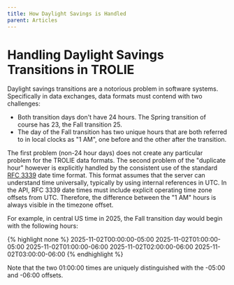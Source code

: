 ```yaml
---
title: How Daylight Savings is Handled
parent: Articles
---
```


# Handling Daylight Savings Transitions in TROLIE

Daylight savings transitions are a notorious problem in software systems.  Specifically in data exchanges, data formats must contend with two challenges:

* Both transition days don't have 24 hours.  The Spring transition of course has 23, the Fall transition 25.  
* The day of the Fall transition has two unique hours that are both referred to in local clocks as "1 AM", one before and the other after the transition.  

The first problem (non-24 hour days) does not create any particular problem for the TROLIE data formats.  The second problem of the "duplicate hour" however is explicitly handled by the consistent use of the standard [RFC 3339](https://www.rfc-editor.org/rfc/rfc3339) date time format.  This format assumes that the server can understand time universally, typically by using internal references in UTC.  In the API, RFC 3339 date times must include explicit operating time zone offsets from UTC.  Therefore, the difference between the "1 AM" hours is always visible in the timezone offset.  

For example, in central US time in 2025, the Fall transition day would begin with the following hours:

{% highlight none %}
2025-11-02T00:00:00-05:00
2025-11-02T01:00:00-05:00
2025-11-02T01:00:00-06:00
2025-11-02T02:00:00-06:00
2025-11-02T03:00:00-06:00
{% endhighlight %}

Note that the two 01:00:00 times are uniquely distinguished with the -05:00 and -06:00 offsets.  